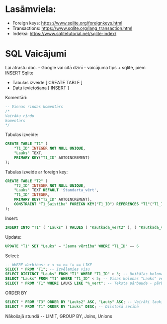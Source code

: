 # Lasāmviela:

* Foreign keys: https://www.sqlite.org/foreignkeys.html
* Transactions: https://www.sqlite.org/lang_transaction.html
* Indeksi: https://www.sqlitetutorial.net/sqlite-index/

# SQL Vaicājumi

Lai atrastu doc. - Google vai citā dzinī - vaicājuma tips + sqlite, piem INSERT Sqlite

* Tabulas izveide [ CREATE TABLE ]
* Datu ievietošana [ INSERT ]

Komentāri:
```SQL
-- Vienas rindas komentārs
/*
Vairāku rindu
komentārs
*/
```

Tabulas izveide:
```SQL
CREATE TABLE "T1" (
	"T1_ID"	INTEGER NOT NULL UNIQUE,
	"Lauks"	TEXT,
	PRIMARY KEY("T1_ID" AUTOINCREMENT)
);
```

Tabulas izveide ar foreign key:
```SQL
CREATE TABLE "T2" (
	"T2_ID"	INTEGER NOT NULL UNIQUE,
	"Lauks"	TEXT DEFAULT 'Standarta_vērt',
	"T1_ID"	INTEGER,
	PRIMARY KEY("T2_ID" AUTOINCREMENT),
	CONSTRAINT "T1_Saistība" FOREIGN KEY("T1_ID") REFERENCES "T1"("T1_ID") ON DELETE CASCADE
);
```

Insert:
```SQL
INSERT INTO "T1" ( "Lauks" ) VALUES ( "Kautkada_vert2" ), ( "Kautkada_vert3" )
```

Update:
```SQL
UPDATE "T1" SET "Lauks" = "Jauna vērtība" WHERE "T1_ID" == 6
```

Select:
```SQL
-- WHERE darbības: > < <= >= != == LIKE
SELECT * FROM "T1"; -- Izvēlamies visu
SELECT DISTINCT "Lauks" FROM "T1" WHERE "T1_ID" > 3; -- Unikālas kolonas "Lauks" vērtības, ar T1_ID > 3
SELECT "Lauks" FROM "T1" WHERE "T1_ID" < 5; -- Visas kolonas "Lauks" vērtības, kurām T1_ID < 5
SELECT * FROM "T1" WHERE LAUKS LIKE "%_vert"; -- Teksta pārbaude - pārbaudam vērtības "Lauks", kur teksts beidzas ar "_vert"
```

ORDER BY
```SQL
SELECT * FROM "T3" ORDER BY "Lauks2" ASC, "Lauks" ASC; -- Vairāki lauki
SELECT * FROM "T1" ORDER BY "Lauks" DESC; -- Dilstošā secībā
```

Nākošajā stundā -- LIMIT, GROUP BY, Joins, Unions